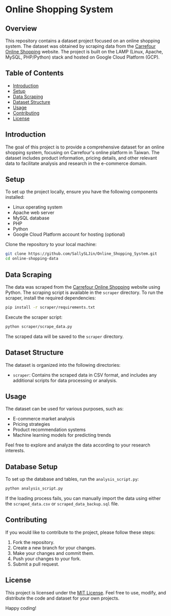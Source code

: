 # Online Shopping System

## Overview

This repository contains a dataset project focused on an online shopping system. The dataset was obtained by scraping data from the [Carrefour Online Shopping](https://online.carrefour.com.tw/zh/homepage/) website. The project is built on the LAMP (Linux, Apache, MySQL, PHP/Python) stack and hosted on Google Cloud Platform (GCP).

## Table of Contents

- [Introduction](#introduction)
- [Setup](#setup)
- [Data Scraping](#data-scraping)
- [Dataset Structure](#dataset-structure)
- [Usage](#usage)
- [Contributing](#contributing)
- [License](#license)

## Introduction

The goal of this project is to provide a comprehensive dataset for an online shopping system, focusing on Carrefour's online platform in Taiwan. The dataset includes product information, pricing details, and other relevant data to facilitate analysis and research in the e-commerce domain.

## Setup

To set up the project locally, ensure you have the following components installed:

- Linux operating system
- Apache web server
- MySQL database
- PHP
- Python
- Google Cloud Platform account for hosting (optional)

Clone the repository to your local machine:

```bash
git clone https://github.com/SallySLJin/Online_Shopping_System.git
cd online-shopping-data
```

## Data Scraping

The data was scraped from the [Carrefour Online Shopping](https://online.carrefour.com.tw/zh/homepage/) website using Python. The scraping script is available in the `scraper` directory. To run the scraper, install the required dependencies:

```bash
pip install -r scraper/requirements.txt
```

Execute the scraper script:

```bash
python scraper/scrape_data.py
```

The scraped data will be saved to the `scraper` directory.

## Dataset Structure

The dataset is organized into the following directories:

- `scraper`: Contains the scraped data in CSV format, and includes any additional scripts for data processing or analysis.

## Usage

The dataset can be used for various purposes, such as:

- E-commerce market analysis
- Pricing strategies
- Product recommendation systems
- Machine learning models for predicting trends

Feel free to explore and analyze the data according to your research interests.

## Database Setup

To set up the database and tables, run the `analysis_script.py`:

```bash
python analysis_script.py
```

If the loading process fails, you can manually import the data using either the `scraped_data.csv` or `scraped_data_backup.sql` file.

## Contributing

If you would like to contribute to the project, please follow these steps:

1. Fork the repository.
2. Create a new branch for your changes.
3. Make your changes and commit them.
4. Push your changes to your fork.
5. Submit a pull request.

## License

This project is licensed under the [MIT License](LICENSE). Feel free to use, modify, and distribute the code and dataset for your own projects.

Happy coding!